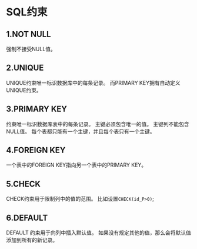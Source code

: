 # SQL约束

## 1.NOT NULL 
强制不接受NULL值。
## 2.UNIQUE
UNIQUE约束唯一标识数据库中的每条记录。
而PRIMARY KEY拥有自动定义UNIQUE约束。
## 3.PRIMARY KEY
约束唯一标识数据库表中的每条记录。
主键必须包含唯一的值。
主键列不能包含NULL值。
每个表都只能有一个主键，并且每个表只有一个主键。
## 4.FOREIGN KEY
一个表中的FOREIGN KEY指向另一个表中的PRIMARY KEY。
## 5.CHECK
CHECK约束用于限制列中的值的范围。
比如设置`CHECK(id_P>0)`;
## 6.DEFAULT
DEFAULT 约束用于向列中插入默认值。
如果没有规定其他的值，那么会将默认值添加到所有的新记录。